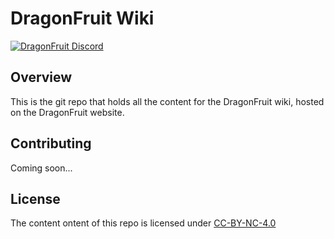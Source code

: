 # DragonFruit Wiki
[![DragonFruit Discord](https://img.shields.io/discord/482528405292843018?label=Discord&style=popout)](https://discord.gg/VA26u5Z)

## Overview
This is the git repo that holds all the content for the DragonFruit wiki, hosted on the DragonFruit website.

## Contributing
Coming soon...

## License
The content ontent of this repo is licensed under [CC-BY-NC-4.0](https://creativecommons.org/licenses/by-nc/4.0/)
